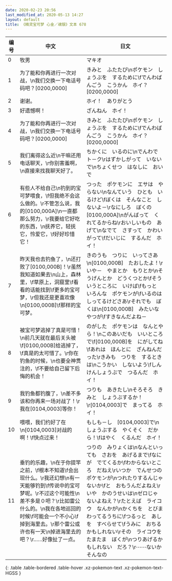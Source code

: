 ```yaml
---
date: 2020-02-23 20:56
last_modified_at: 2020-05-13 14:27
layout: default
title: 《精灵宝可梦 心金／魂银》文本 678
---
```

| 编号 | 中文 | 日文 |
| ---- | ---- | ---- |
| 0 | 牧男 | マキオ |
| 1 | 为了能和你再进行一次对战，\n我们交换一下电话号码吧？[0200,0000] | きみと　ふたたび\nポケモン　しょうぶを　するために\fでんわばんごう　こうかん　ホイ？[0200,0000] |
| 2 | 谢谢。 | ホイ！　ありがとう |
| 3 | 好遗憾啊！ | ざんねん　ホイ！ |
| 4 | 为了能和你再进行一次对战，\n我们交换一下电话号码吧？[0200,0000] | きみと　ふたたび\nポケモン　しょうぶを　するために\fでんわばんごう　こうかん　ホイ？[0200,0000] |
| 5 | 我们离得这么近\n干嘛还用电话聊天，\r你别害羞啊，\n直接来找我聊天好了。 | ちかくに　いるのに\nでんわで　ト－ク\rはずかしがって　いないで\nちょくせつ　はなしに　おいで　　 |
| 6 | 有些人不给自己\n钓到的宝可梦喂食，\f但我绝不会这么做的。\r不管怎么说，我的[0100,000A]\n一直都那么努力，\r我要给它好吃的东西，\n抚养它，轻抚它，怜爱它，\f好好珍惜它！ | つった　ポケモンに　エサは　やらない\nなんていう　ひとも　いるけど\fぼくは　そんなこと　しないよ－\rなにしろ　ぼくの　[0100,000A]\nがんばって　くれてるからね\rおいしいもの　あげて\nなでて　さすって　かわいがって\fだいじに　するんだ　ホイ！ |
| 7 | 昨天我也去钓鱼了，\n还打败了[0100,000B]！\r虽然我知道如果去\n山上，森林里，\f草原上，洞窟里\f看看的话能找到\f更多的宝可梦，\r但我还是更喜欢像\n[0100,000B]\f那样的宝可梦。 | きのうも　つりに　いってさあ\n[0100,000B]　たおしたよ！\rいや－　やまとか　もりとか\nそうげんとか　どうくつとか\fそういうところに　いけば\fもっと　いろんな　ポケモンが\fいるのは　しってるけどさあ\rそれでも　ぼくは\n[0100,000B]　みたいなやつが\fすきなんだよね－ |
| 8 | 被宝可梦逃掉了真是可惜！\n前几天就在最后关头被\f[0100,000B]给逃掉了，\f真是的太可惜了。\r你在钓鱼的时候，\n也要全神贯注的，\f不要给自己留下后悔的机会！ | のがした　ポケモンは　なんとやら！\nこのあいだも　いいところで\f[0100,000B]を　にがしてね\fあれは　ほんとに　ざんねんだった\rきみも　つりを　するときは\nこうかい　しないよう\fしんけんしょうぶで　つるんだ　ホイ！ |
| 9 | 我钓鱼都钓腹了，\n差不多该和你再来一场对战了！\r我在[0104,0003]等你！ | つりも　あきたし\nそろそろ　きみと　しょうぶするか！\r[0104,0003]で　まってる　ホイ！ |
| 10 | 喂喂，我们约好了在\n[0104,0003]对战的啊！\f快点过来！ | もしも－し　[0104,0003]で\nしょうぶする　やくそく　だから！\fはやく　くるんだ　ホイ！ |
| 11 | 垂钓的乐趣，\n在于你提竿之前，\f根本不知道\f会出现什么。\r我还幻想\n有一天能够钓到\f传说中的宝可梦呢。\r不过这个可能性\n差不多是０吧？\r比如雷公什么的。\n我在各地巡回的时候\f可能会一个不小心\f掉到海里去。\r那个雷公或许也有一天\n掉进海里去的吧？\r……好像扯了一点。 | つりの　みりょくは\nなんといっても　さおを　あげるまで\fなにが　でてくるか\fわからないところ　だねえ\rいつか　でんせつの　ポケモンが\nつれたりするんじゃないか\fと　おもうんだよねえ\rいや　かのうせいは\nゼロじゃ　ないよねえ？\rたとえば　ライコウ　なんかが\nかくちを　とびまわってるうちに\fつるっと　あしを　すべらせて\fうみに　おちるかもしれない\rその　ライコウを　たまたま　ぼくが\nつりあげるかもしれない　だろ？\r⋯⋯ないか　そんなの |
{: .table .table-bordered .table-hover .xz-pokemon-text .xz-pokemon-text-HGSS }